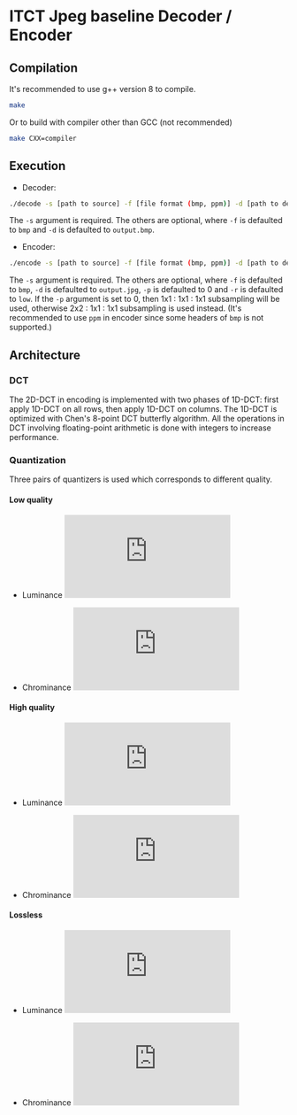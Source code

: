 
# ITCT Jpeg baseline Decoder / Encoder

## Compilation
It's recommended to use g++ version 8 to compile.

```bash
make
```

Or to build with compiler other than GCC (not recommended)

```bash
make CXX=compiler
```


## Execution
* Decoder:

```bash
./decode -s [path to source] -f [file format (bmp, ppm)] -d [path to destination]
```

The ```-s``` argument is required. The others are optional, where ```-f``` is defaulted to ```bmp``` and ```-d``` is defaulted to ```output.bmp```.


* Encoder:

```bash
./encode -s [path to source] -f [file format (bmp, ppm)] -d [path to destination] -p [subsampling method (0, 1)] -r [quality (low, high, lossless)]
```
The ```-s``` argument is required. The others are optional, where ```-f``` is defaulted to ```bmp```,  ```-d``` is defaulted to ```output.jpg```, ```-p``` is defaulted to 0 and ```-r``` is defaulted to ```low```. If the ```-p``` argument is set to 0, then 1x1 : 1x1 : 1x1 subsampling will be used, otherwise 2x2 : 1x1 : 1x1 subsampling is used instead. (It's recommended to use ```ppm``` in encoder since some headers of ```bmp``` is not supported.)


## Architecture

### DCT
The 2D-DCT in encoding is implemented with two phases of 1D-DCT: first apply 1D-DCT on all rows, then apply 1D-DCT on columns. The 1D-DCT is optimized with Chen's 8-point DCT butterfly algorithm. All the operations in DCT involving floating-point arithmetic is done with integers to increase performance.

### Quantization
Three pairs of quantizers is used which corresponds to different quality.

#### Low quality

* Luminance
![equation](https://latex.codecogs.com/gif.latex?%5Cbegin%7Bbmatrix%7D%2016%20%26%2011%20%26%2010%20%26%2016%20%26%2024%20%26%2040%20%26%2051%20%26%2061%20%5C%5C%2012%20%26%2012%20%26%2014%20%26%2019%20%26%2026%20%26%2058%20%26%2060%20%26%2055%20%5C%5C%2014%20%26%2013%20%26%2016%20%26%2024%20%26%2040%20%26%2067%20%26%2069%20%26%2056%20%5C%5C%2014%20%26%2017%20%26%2022%20%26%2029%20%26%2051%20%26%2087%20%26%2080%20%26%2062%20%5C%5C%2018%20%26%2022%20%26%2037%20%26%2056%20%26%2068%20%26%20109%20%26%20103%20%26%2077%20%5C%5C%2024%20%26%2035%20%26%2055%20%26%2064%20%26%2081%20%26%20104%20%26%20113%20%26%2092%20%5C%5C%2049%20%26%2064%20%26%2078%20%26%2087%20%26%20103%20%26%20121%20%26%20120%20%26%20101%20%5C%5C%2072%20%26%2092%20%26%2095%20%26%2098%20%26%20112%20%26%20100%20%26%20103%20%26%2099%20%5C%5C%20%5Cend%7Bbmatrix%7D)

* Chrominance
![equation](https://latex.codecogs.com/gif.latex?%5Cbegin%7Bbmatrix%7D%2017%20%26%2018%20%26%2024%20%26%2047%20%26%2099%20%26%2099%20%26%2099%20%26%2099%20%5C%5C%2018%20%26%2021%20%26%2026%20%26%2066%20%26%2099%20%26%2099%20%26%2099%20%26%2099%20%5C%5C%2024%20%26%2026%20%26%2056%20%26%2099%20%26%2099%20%26%2099%20%26%2099%20%26%2099%20%5C%5C%2047%20%26%2066%20%26%2099%20%26%2099%20%26%2099%20%26%2099%20%26%2099%20%26%2099%20%5C%5C%2099%20%26%2099%20%26%2099%20%26%2099%20%26%2099%20%26%2099%20%26%2099%20%26%2099%20%5C%5C%2099%20%26%2099%20%26%2099%20%26%2099%20%26%2099%20%26%2099%20%26%2099%20%26%2099%20%5C%5C%2099%20%26%2099%20%26%2099%20%26%2099%20%26%2099%20%26%2099%20%26%2099%20%26%2099%20%5C%5C%2099%20%26%2099%20%26%2099%20%26%2099%20%26%2099%20%26%2099%20%26%2099%20%26%2099%20%5Cend%7Bbmatrix%7D)

#### High quality

* Luminance
![equation](https://latex.codecogs.com/gif.latex?%5Cbegin%7Bbmatrix%7D%203%20%26%201%20%26%201%20%26%203%20%26%204%20%26%206%20%26%207%20%26%209%20%5C%5C%201%20%26%201%20%26%201%20%26%203%20%26%204%20%26%208%20%26%208%20%26%208%20%5C%5C%201%20%26%201%20%26%203%20%26%204%20%26%206%20%26%208%20%26%2010%20%26%208%20%5C%5C%201%20%26%203%20%26%203%20%26%204%20%26%207%20%26%2012%20%26%2011%20%26%2010%20%5C%5C%203%20%26%203%20%26%205%20%26%208%20%26%2010%20%26%2015%20%26%2015%20%26%2012%20%5C%5C%204%20%26%205%20%26%208%20%26%209%20%26%2011%20%26%2015%20%26%2016%20%26%2013%20%5C%5C%207%20%26%209%20%26%2011%20%26%2012%20%26%2015%20%26%2017%20%26%2017%20%26%2015%20%5C%5C%2010%20%26%2013%20%26%2013%20%26%2014%20%26%2016%20%26%2014%20%26%2015%20%26%2014%20%5C%5C%20%5Cend%7Bbmatrix%7D)

* Chrominance
![equation](https://latex.codecogs.com/gif.latex?%5Cbegin%7Bbmatrix%7D%201%20%26%201%20%26%203%20%26%205%20%26%2011%20%26%2011%20%26%2011%20%26%2011%20%5C%5C%201%20%26%203%20%26%203%20%26%207%20%26%2011%20%26%2011%20%26%2011%20%26%2011%20%5C%5C%203%20%26%203%20%26%206%20%26%2011%20%26%2011%20%26%2011%20%26%2011%20%26%2011%20%5C%5C%205%20%26%207%20%26%2011%20%26%2011%20%26%2011%20%26%2011%20%26%2011%20%26%2011%20%5C%5C%2011%20%26%2011%20%26%2011%20%26%2011%20%26%2011%20%26%2011%20%26%2011%20%26%2011%20%5C%5C%2011%20%26%2011%20%26%2011%20%26%2011%20%26%2011%20%26%2011%20%26%2011%20%26%2011%20%5C%5C%2011%20%26%2011%20%26%2011%20%26%2011%20%26%2011%20%26%2011%20%26%2011%20%26%2011%20%5C%5C%2011%20%26%2011%20%26%2011%20%26%2011%20%26%2011%20%26%2011%20%26%2011%20%26%2011%20%5Cend%7Bbmatrix%7D)

#### Lossless

* Luminance
![equation](https://latex.codecogs.com/gif.latex?%5Cbegin%7Bbmatrix%7D%201%20%26%201%20%26%201%20%26%201%20%26%201%20%26%201%20%26%201%20%26%201%20%5C%5C%201%20%26%201%20%26%201%20%26%201%20%26%201%20%26%201%20%26%201%20%26%201%20%5C%5C%201%20%26%201%20%26%201%20%26%201%20%26%201%20%26%201%20%26%201%20%26%201%20%5C%5C%201%20%26%201%20%26%201%20%26%201%20%26%201%20%26%201%20%26%201%20%26%201%20%5C%5C%201%20%26%201%20%26%201%20%26%201%20%26%201%20%26%201%20%26%201%20%26%201%20%5C%5C%201%20%26%201%20%26%201%20%26%201%20%26%201%20%26%201%20%26%201%20%26%201%20%5C%5C%201%20%26%201%20%26%201%20%26%201%20%26%201%20%26%201%20%26%201%20%26%201%20%5C%5C%201%20%26%201%20%26%201%20%26%201%20%26%201%20%26%201%20%26%201%20%26%201%20%5C%5C%20%5Cend%7Bbmatrix%7D)

* Chrominance
![equation](https://latex.codecogs.com/gif.latex?%5Cbegin%7Bbmatrix%7D%201%20%26%201%20%26%201%20%26%201%20%26%201%20%26%201%20%26%201%20%26%201%20%5C%5C%201%20%26%201%20%26%201%20%26%201%20%26%201%20%26%201%20%26%201%20%26%201%20%5C%5C%201%20%26%201%20%26%201%20%26%201%20%26%201%20%26%201%20%26%201%20%26%201%20%5C%5C%201%20%26%201%20%26%201%20%26%201%20%26%201%20%26%201%20%26%201%20%26%201%20%5C%5C%201%20%26%201%20%26%201%20%26%201%20%26%201%20%26%201%20%26%201%20%26%201%20%5C%5C%201%20%26%201%20%26%201%20%26%201%20%26%201%20%26%201%20%26%201%20%26%201%20%5C%5C%201%20%26%201%20%26%201%20%26%201%20%26%201%20%26%201%20%26%201%20%26%201%20%5C%5C%201%20%26%201%20%26%201%20%26%201%20%26%201%20%26%201%20%26%201%20%26%201%20%5C%5C%20%5Cend%7Bbmatrix%7D)

